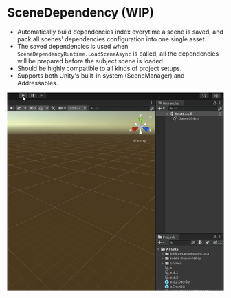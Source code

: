 # SceneDependency (WIP)
- Automatically build dependencies index everytime a scene is saved, and pack all scenes' dependencies configuration into one single asset.
- The saved dependencies is used when `SceneDependencyRuntime.LoadSceneAsync` is called, all the dependencies will be prepared before the subject scene is loaded.
- Should be highly compatible to all kinds of project setups.
- Supports both Unity's built-in system (SceneManager) and Addressables.

![](Docs/uk1ukKWEsY.gif)